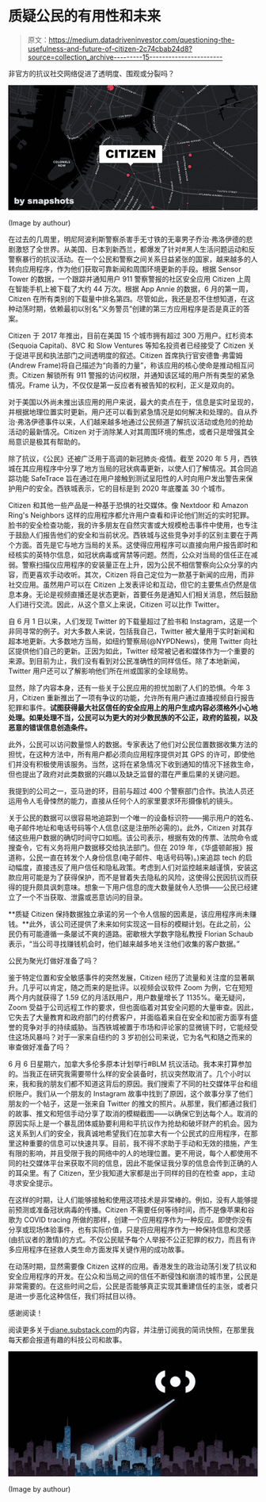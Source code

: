# 质疑公民的有用性和未来

> 原文：<https://medium.datadriveninvestor.com/questioning-the-usefulness-and-future-of-citizen-2c74cbab24d8?source=collection_archive---------15----------------------->

非官方的抗议社交网络促进了透明度、围观或分裂吗？

![](img/4a4bc618e46698b04333b9dfe820e16e.png)

(Image by authour)

在过去的几周里，明尼阿波利斯警察杀害手无寸铁的无辜男子乔治·弗洛伊德的悲剧激怒了全世界。从美国、日本到新西兰，都爆发了针对#黑人生活问题运动和反警察暴行的抗议活动。在一个公民和警察之间关系日益紧张的国家，越来越多的人转向应用程序，作为他们获取可靠新闻和周围环境更新的手段。根据 Sensor Tower 的数据，一个跟踪并通知用户 911 警察警报的社区安全应用 Citizen 上周在智能手机上被下载了大约 44 万次。根据 App Annie 的数据，6 月的第一周，Citizen 在所有类别的下载量中排名第四。尽管如此，我还是忍不住想知道，在这种动荡时期，依赖最初以别名“义务警员”创建的第三方应用程序是否是真正的答案。

Citizen 于 2017 年推出，目前在美国 15 个城市拥有超过 300 万用户。红杉资本(Sequoia Capital)、8VC 和 Slow Ventures 等知名投资者已经接受了 Citizen 关于促进平民和执法部门之间透明度的叙述。Citizen 首席执行官安德鲁·弗雷姆(Andrew Frame)将自己描述为“向善的力量”，称该应用的核心使命是推动相互问责。Citizen 解锁所有 911 警报的访问权限，并通知该区域的用户所有类型的紧急情况。Frame 认为，不仅仅是第一反应者有被告知的权利，正义是双向的。

对于美国以外尚未推出该应用的用户来说，最大的卖点在于，信息是实时呈现的，并根据地理位置实时更新。用户还可以看到紧急情况是如何解决和处理的。自从乔治·弗洛伊德事件以来，人们越来越多地通过公民频道了解抗议活动或危险的抢劫活动的最新情况。Citizen 对于消除某人对其周围环境的焦虑，或者只是增强其全局意识是极其有帮助的。

除了抗议，《公民》还被广泛用于高调的新冠肺炎·疫情。截至 2020 年 5 月，西铁城在其应用程序中分享了地方当局的冠状病毒更新，以使人们了解情况。其合同追踪功能 SafeTrace 旨在通过在用户接触到测试呈阳性的人时向用户发出警告来保护用户的安全。西铁城表示，它的目标是到 2020 年底覆盖 30 个城市。

Citizen 和其他一些产品是一种基于恐惧的社交媒体。像 Nextdoor 和 Amazon Ring's Neighbors 这样的应用程序都允许用户查看和评论他们附近的实时犯罪。脸书的安全检查功能，我的许多朋友在自然灾害或大规模枪击事件中使用，也专注于鼓励人们报告他们的安全和当前状况。西铁城与这些竞争对手的区别主要在于两个方面。首先是它与地方当局的关系。这使得应用程序可以直接向用户报告即时和经核实的英特尔信息，如冠状病毒或宵禁等问题。然而，公众对当局的信任正在减弱。警察扫描仪应用程序的安装量正在上升，因为公民不相信警察向公众分享的内容，而更喜欢手动收听。其次，Citizen 将自己定位为一款基于新闻的应用，而非社交应用。虽然用户可以在 Citizen 上发表评论和互动，但它的主要焦点仍然是信息本身。无论是视频直播还是状态更新，首要任务是通知人们相关消息，然后鼓励人们进行交流。因此，从这个意义上来说，Citizen 可以比作 Twitter。

自 6 月 1 日以来，人们发现 Twitter 的下载量超过了脸书和 Instagram，这是一个非同寻常的例子。对大多数人来说，包括我自己，Twitter 被大量用于实时新闻和超本地更新。大多数地方当局，如纽约警察局(@NYPDNews)，使用 Twitter 向社区提供他们自己的更新。正因为如此，Twitter 经常被记者和媒体作为一个重要的来源。到目前为止，我们没有看到对公民准确性的同样信任。除了本地新闻，Twitter 用户还可以了解影响他们所在州或国家的全球局势。

显然，除了内容本身，还有一些关于公民应用的担忧加剧了人们的恐惧。今年 3 月，Citizen 重新推出了一项有争议的功能，允许所有用户通过直播视频自行报告犯罪和事件。**试图获得最大社区信任的安全应用上的用户生成内容必须格外小心地处理。如果处理不当，公民可以为更大的对少数民族的不公正，政府的监视，以及恶意的错误信息创造条件。**

此外，公民可以访问数量惊人的数据。专家表达了他们对公民位置数据收集方法的担忧，在这种方法中，所有用户都必须向应用程序提供对其 GPS 的许可，即使他们并没有积极使用该服务。当然，这将在紧急情况下收到通知的情况下拯救生命，但也提出了政府对此类数据的兴趣以及缺乏监督的潜在严重后果的关键问题。

我提到的公司之一，亚马逊的环，目前与超过 400 个警察部门合作。执法人员还运用令人毛骨悚然的能力，直接从任何个人的家里要求环形摄像机的镜头。

关于公民的数据可以很容易地追踪到一个唯一的设备标识符——揭示用户的姓名、电子邮件地址和电话号码等个人信息(这是注册所必需的)。此外，Citizen 对其存储这些用户数据的确切时间守口如瓶。该公司表示，根据有效的传票、法院命令或搜查令，它有义务将用户数据移交给执法部门。但在 2019 年，《华盛顿邮报》报道称，公民一直在转发个人身份信息(电子邮件、电话号码等)。)来追踪 tech 的启动幅度，直接违反了用户信任和隐私政策。考虑到人们对监控越来越谨慎，安装这款应用可能是为了获得保护，而不是冒着失去隐私的风险，这使得公民因抗议而获得的提升颇具讽刺意味。想象一下用户信息的庞大数量就令人恐惧——公民已经建立了一个不当获取、泄露或恶意访问的目录。

**质疑 Citizen 保持数据独立承诺的另一个令人信服的因素是，该应用程序尚未赚钱。**此外，该公司还提供了未来如何实现这一目标的模糊计划。在此之前，公民仍有可能遵循一条屡试不爽的道路。密歇根大学数字隐私教授 Florian Schaub 表示，“当公司寻找赚钱机会时，他们越来越多地关注他们收集的客户数据。”

公民为聚光灯做好准备了吗？

鉴于特定位置和安全敏感事件的突然发展，Citizen 经历了流量和关注度的显著飙升。几乎可以肯定，随之而来的是批评。以视频会议软件 Zoom 为例，它在短短两个月内就获得了 1.59 亿的月活跃用户，用户数量增长了 1135%。毫无疑问，Zoom 受益于公司远程工作的要求，但也面临着对其安全问题的大量审查。因此，它失去了大量教育和政府部门的付费客户，并面临着来自在安全和加密方面享有盛誉的竞争对手的持续威胁。当西铁城被置于市场和评论家的显微镜下时，它能经受住这场风暴吗？对于一家来自纽约的 3 岁初创公司来说，它为名气和随之而来的审查做好准备了吗？

6 月 6 日星期六，加拿大多伦多原本计划举行#BLM 抗议活动。我本来打算参加的。当我正在研究我需要带什么样的安全装备时，抗议突然取消了。几个小时以来，我和我的朋友们都不知道这背后的原因。我们搜索了不同的社交媒体平台和组织账户。我们从一个朋友的 Instagram 故事中找到了原因，这个故事分享了他们朋友的一个帖子，这是一张来自 Twitter 的推文的照片。从那里，我们都通过我们的故事、推文和短信手动分享了取消的模糊截图——以确保它到达每个人。取消的原因实际上是一个暴乱团体威胁要利用和平抗议作为抢劫和破坏财产的机会。因为这关系到人们的安全，我真诚地希望我们在加拿大有一个公民式的应用程序，在那里这种重要的信息可以快速共享。目前，我不得不求助于手动和无效的措施，产生有限的影响，并且受限于我的网络中的人的地理位置。更不用说，每个人都使用不同的社交媒体平台来获取不同的信息，因此不能保证我分享的信息会传到正确的人的耳朵里。有了 Citizen，至少我知道大家都是出于同样的目的在检查 app，主动寻求安全提示。

在这样的时期，让人们能够接触和使用这项技术是非常棒的。例如，没有人能够提前预测或准备冠状病毒的传播。Citizen 不需要任何等待时间，而不是像苹果和谷歌为 COVID tracing 所做的那样，创建一个应用程序作为一种反应。即使你没有分享或现场体验事件，也有实际价值，只是将应用程序作为一种保持信息和灵感(由抗议者的激情)的方式。不仅公民赋予每个人举报不公正犯罪的权力，而且有许多应用程序在拯救人类生命方面发挥关键作用的成功故事。

在动荡时期，显然需要像 Citizen 这样的应用。香港发生的政治动荡引发了抗议和安全应用程序的开发。在公众和当局之间的信任不断侵蚀和崩溃的城市里，公民是非常需要的。在这些时间之后，公民是否能够真正实现其重建信任的主张，或者只是进一步恶化这种信任，我们将拭目以待。

感谢阅读！

阅读更多关于[diane.substack.com](https://diane.substack.com/)的内容，并注册订阅我的简讯快照，在那里我每天都会报道有趣的科技公司和故事。

![](img/c45943d3268af9ad0c8019041f1293e7.png)

(Image by authour)